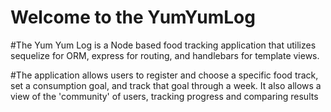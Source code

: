 # Welcome to the YumYumLog

#The Yum Yum Log is a Node based food tracking application that utilizes sequelize for ORM, express for routing, and handlebars for template views.

#The application allows users to register and choose a specific food track, set a consumption goal, and track that goal through a week.  It also allows a view of the 'community' of users, tracking progress and comparing results
